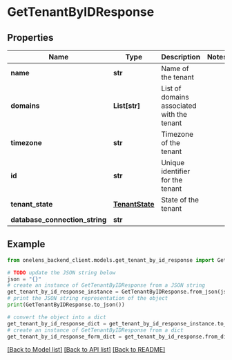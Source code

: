 # GetTenantByIDResponse


## Properties

Name | Type | Description | Notes
------------ | ------------- | ------------- | -------------
**name** | **str** | Name of the tenant | 
**domains** | **List[str]** | List of domains associated with the tenant | 
**timezone** | **str** | Timezone of the tenant | 
**id** | **str** | Unique identifier for the tenant | 
**tenant_state** | [**TenantState**](TenantState.md) | State of the tenant | 
**database_connection_string** | **str** |  | 

## Example

```python
from onelens_backend_client.models.get_tenant_by_id_response import GetTenantByIDResponse

# TODO update the JSON string below
json = "{}"
# create an instance of GetTenantByIDResponse from a JSON string
get_tenant_by_id_response_instance = GetTenantByIDResponse.from_json(json)
# print the JSON string representation of the object
print(GetTenantByIDResponse.to_json())

# convert the object into a dict
get_tenant_by_id_response_dict = get_tenant_by_id_response_instance.to_dict()
# create an instance of GetTenantByIDResponse from a dict
get_tenant_by_id_response_form_dict = get_tenant_by_id_response.from_dict(get_tenant_by_id_response_dict)
```
[[Back to Model list]](../README.md#documentation-for-models) [[Back to API list]](../README.md#documentation-for-api-endpoints) [[Back to README]](../README.md)


